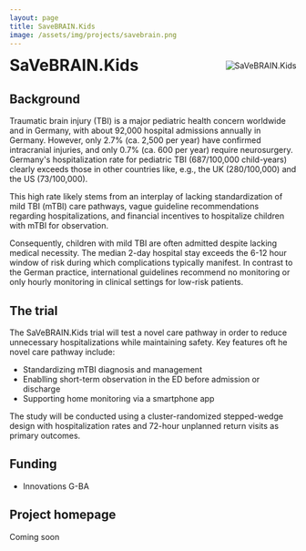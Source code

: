 ```yaml
---
layout: page
title: SaveBRAIN.Kids
image: /assets/img/projects/savebrain.png
---
```

<style>
/* Container for header and image */
.header-container {
  display: flex;
  justify-content: space-between;
  align-items: center;
  margin-bottom: 20px;
  width: 100%;
}

/* Style for the corner image */
.corner-image {
  max-width: 200px;
  max-height: 150px;
  object-fit: contain;
}

/* Override default header margins */
.header-container h1 {
  margin: 0;
}

/* Hide the default page title - we'll add our own in the flex container */
.page-title {
  display: none;
}
</style>

<!-- Custom header with image aligned to title -->
<div class="header-container">
  <h1>SaVeBRAIN.Kids</h1>
  <img src="{{ '/assets/img/projects/savebrain.png' | relative_url }}" alt="SaVeBRAIN.Kids" class="corner-image">
</div>



## Background
Traumatic brain injury (TBI) is a major pediatric health concern worldwide and in Germany, with about 92,000 hospital admissions annually in Germany. However, only 2.7% (ca. 2,500 per year) have confirmed intracranial injuries, and only 0.7% (ca. 600 per year) require neurosurgery. Germany's hospitalization rate for pediatric TBI (687/100,000 child-years) clearly exceeds those in other countries like, e.g., the UK (280/100,000) and the US (73/100,000).

This high rate likely stems from an interplay of lacking standardization of mild TBI (mTBI) care pathways, vague guideline recommendations regarding hospitalizations, and financial incentives to hospitalize children with mTBI for observation.

Consequently, children with mild TBI are often admitted despite lacking medical necessity. The median 2-day hospital stay exceeds the 6-12 hour window of risk during which complications typically manifest. In contrast to the German practice, international guidelines recommend no monitoring or only hourly monitoring in clinical settings for low-risk patients.

## The trial
The SaVeBRAIN.Kids trial will test a novel care pathway in order to reduce unnecessary hospitalizations while maintaining safety. Key features oft he novel care pathway include:

-	Standardizing mTBI diagnosis and management
-	Enablling short-term observation in the ED before admission or discharge
-	Supporting home monitoring via a smartphone app

The study will be conducted using a cluster-randomized stepped-wedge design with hospitalization rates and 72-hour unplanned return visits as primary outcomes.
 
## Funding
-	Innovations G-BA

## Project homepage
Coming soon

